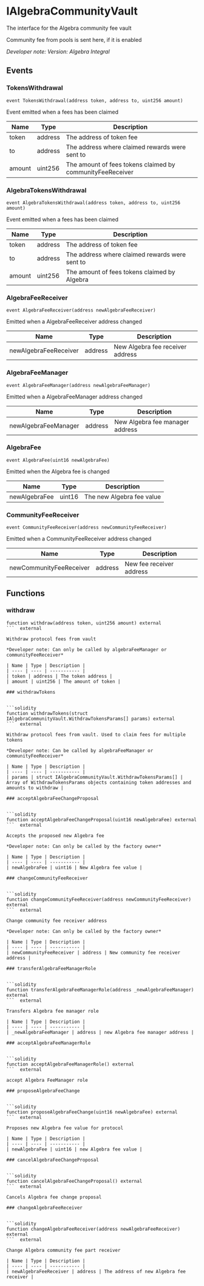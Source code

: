

# IAlgebraCommunityVault


The interface for the Algebra community fee vault

Community fee from pools is sent here, if it is enabled

*Developer note: Version: Algebra Integral*


## Events
### TokensWithdrawal


```solidity
event TokensWithdrawal(address token, address to, uint256 amount)
```  

Event emitted when a fees has been claimed

| Name | Type | Description |
| ---- | ---- | ----------- |
| token | address | The address of token fee |
| to | address | The address where claimed rewards were sent to |
| amount | uint256 | The amount of fees tokens claimed by communityFeeReceiver |

### AlgebraTokensWithdrawal


```solidity
event AlgebraTokensWithdrawal(address token, address to, uint256 amount)
```  

Event emitted when a fees has been claimed

| Name | Type | Description |
| ---- | ---- | ----------- |
| token | address | The address of token fee |
| to | address | The address where claimed rewards were sent to |
| amount | uint256 | The amount of fees tokens claimed by Algebra |

### AlgebraFeeReceiver


```solidity
event AlgebraFeeReceiver(address newAlgebraFeeReceiver)
```  

Emitted when a AlgebraFeeReceiver address changed

| Name | Type | Description |
| ---- | ---- | ----------- |
| newAlgebraFeeReceiver | address | New Algebra fee receiver address |

### AlgebraFeeManager


```solidity
event AlgebraFeeManager(address newAlgebraFeeManager)
```  

Emitted when a AlgebraFeeManager address changed

| Name | Type | Description |
| ---- | ---- | ----------- |
| newAlgebraFeeManager | address | New Algebra fee manager address |

### AlgebraFee


```solidity
event AlgebraFee(uint16 newAlgebraFee)
```  

Emitted when the Algebra fee is changed

| Name | Type | Description |
| ---- | ---- | ----------- |
| newAlgebraFee | uint16 | The new Algebra fee value |

### CommunityFeeReceiver


```solidity
event CommunityFeeReceiver(address newCommunityFeeReceiver)
```  

Emitted when a CommunityFeeReceiver address changed

| Name | Type | Description |
| ---- | ---- | ----------- |
| newCommunityFeeReceiver | address | New fee receiver address |


## Functions
### withdraw


```solidity
function withdraw(address token, uint256 amount) external
```  external

Withdraw protocol fees from vault

*Developer note: Can only be called by algebraFeeManager or communityFeeReceiver*

| Name | Type | Description |
| ---- | ---- | ----------- |
| token | address | The token address |
| amount | uint256 | The amount of token |

### withdrawTokens


```solidity
function withdrawTokens(struct IAlgebraCommunityVault.WithdrawTokensParams[] params) external
```  external

Withdraw protocol fees from vault. Used to claim fees for multiple tokens

*Developer note: Can be called by algebraFeeManager or communityFeeReceiver*

| Name | Type | Description |
| ---- | ---- | ----------- |
| params | struct IAlgebraCommunityVault.WithdrawTokensParams[] | Array of WithdrawTokensParams objects containing token addresses and amounts to withdraw |

### acceptAlgebraFeeChangeProposal


```solidity
function acceptAlgebraFeeChangeProposal(uint16 newAlgebraFee) external
```  external

Accepts the proposed new Algebra fee

*Developer note: Can only be called by the factory owner*

| Name | Type | Description |
| ---- | ---- | ----------- |
| newAlgebraFee | uint16 | New Algebra fee value |

### changeCommunityFeeReceiver


```solidity
function changeCommunityFeeReceiver(address newCommunityFeeReceiver) external
```  external

Change community fee receiver address

*Developer note: Can only be called by the factory owner*

| Name | Type | Description |
| ---- | ---- | ----------- |
| newCommunityFeeReceiver | address | New community fee receiver address |

### transferAlgebraFeeManagerRole


```solidity
function transferAlgebraFeeManagerRole(address _newAlgebraFeeManager) external
```  external

Transfers Algebra fee manager role

| Name | Type | Description |
| ---- | ---- | ----------- |
| _newAlgebraFeeManager | address | new Algebra fee manager address |

### acceptAlgebraFeeManagerRole


```solidity
function acceptAlgebraFeeManagerRole() external
```  external

accept Algebra FeeManager role

### proposeAlgebraFeeChange


```solidity
function proposeAlgebraFeeChange(uint16 newAlgebraFee) external
```  external

Proposes new Algebra fee value for protocol

| Name | Type | Description |
| ---- | ---- | ----------- |
| newAlgebraFee | uint16 | new Algebra fee value |

### cancelAlgebraFeeChangeProposal


```solidity
function cancelAlgebraFeeChangeProposal() external
```  external

Cancels Algebra fee change proposal

### changeAlgebraFeeReceiver


```solidity
function changeAlgebraFeeReceiver(address newAlgebraFeeReceiver) external
```  external

Change Algebra community fee part receiver

| Name | Type | Description |
| ---- | ---- | ----------- |
| newAlgebraFeeReceiver | address | The address of new Algebra fee receiver |

